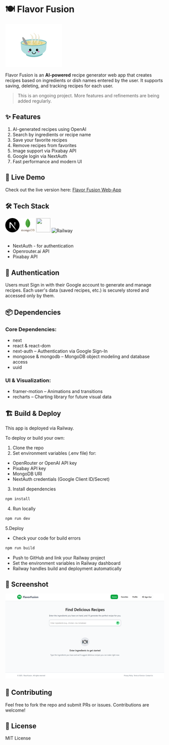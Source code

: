 # 🍽️ Flavor Fusion

<img src="bowl.gif" alt="Description" width="180"/>

Flavor Fusion is an **AI-powered** recipe generator web app that creates recipes based on ingredients or dish names entered by the user. It supports saving, deleting, and tracking recipes for each user.

> This is an ongoing project. More features and refinements are being added regularly.


## ✨ Features

1. AI-generated recipes using OpenAI
2. Search by ingredients or recipe name
3. Save your favorite recipes
4. Remove recipes from favorites
5. Image support via Pixabay API
6. Google login via NextAuth
7. Fast performance and modern UI

## 🚀 Live Demo

Check out the live version here: [Flavor Fusion Web-App](https://flavor-fusion-production.up.railway.app/)

## 🛠️ Tech Stack
<div>
  <img src="https://raw.githubusercontent.com/devicons/devicon/master/icons/nextjs/nextjs-original.svg" alt="nextjs" width="45" height="45" />
  <img src="https://raw.githubusercontent.com/devicons/devicon/master/icons/mongodb/mongodb-original-wordmark.svg" alt="mongodb" width="45" height="45"/>
  <img src="https://upload.wikimedia.org/wikipedia/commons/d/d5/Tailwind_CSS_Logo.svg" width="45" height="45" />
  <img src="https://railway.app/brand/logo-light.png" alt="Railway" width="40" />
</div>
  <br>
  
- NextAuth - for authentication
- Openrouter.ai API
- Pixabay API

## 🔐 Authentication
Users must Sign in with their Google account to generate and manage recipes. Each user's data (saved recipes, etc.) is securely stored and accessed only by them.

## 📦 Dependencies
### Core Dependencies:
- next
- react & react-dom
- next-auth – Authentication via Google Sign-In
- mongoose & mongodb – MongoDB object modeling and database access
- uuid

### UI & Visualization:
- framer-motion – Animations and transitions
- recharts – Charting library for future visual data

## 🏗️ Build & Deploy

This app is deployed via Railway.

To deploy or build your own:
1. Clone the repo
2. Set environment variables (.env file) for:
- OpenRouter or OpenAI API key
- Pixabay API key
- MongoDB URI
- NextAuth credentials (Google Client ID/Secret)
3. Install dependencies
```bash
npm install
```
4. Run locally
```bash
npm run dev
```
5.Deploy
- Check your code for build errors
```bash
npm run build
```
- Push to GitHub and link your Railway project
- Set the environment variables in Railway dashboard
- Railway handles build and deployment automatically

## 📸 Screenshot
![Home Page image](image.png)

## 🤝 Contributing
Feel free to fork the repo and submit PRs or issues. Contributions are welcome!

## 📄 License
MIT License
